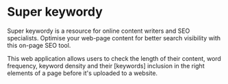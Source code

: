 # Super keywordy
Super keywordy is a resource for online content writers and SEO specialists. Optimise your web-page content for better search visibility with this on-page SEO tool.

This web application allows users to check the length of their content, word frequency, keyword density and their [keywords] inclusion in the right elements of a page before it's uploaded to a website.
